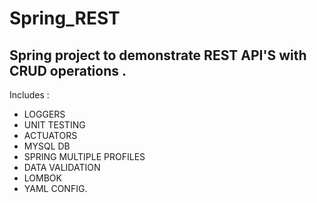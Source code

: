 # Spring_REST

## Spring project to demonstrate REST API'S with CRUD operations .

Includes :

- LOGGERS <br />
- UNIT TESTING
- ACTUATORS  <br />
- MYSQL DB  <br />
- SPRING MULTIPLE PROFILES <br />
- DATA VALIDATION <br />
- LOMBOK <br />
- YAML CONFIG.
